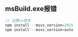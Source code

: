 ## msBuild.exe报错
```js
// 设置vs版本
npm install --msvs_version=2015
npm install --msvs_version=auto
```